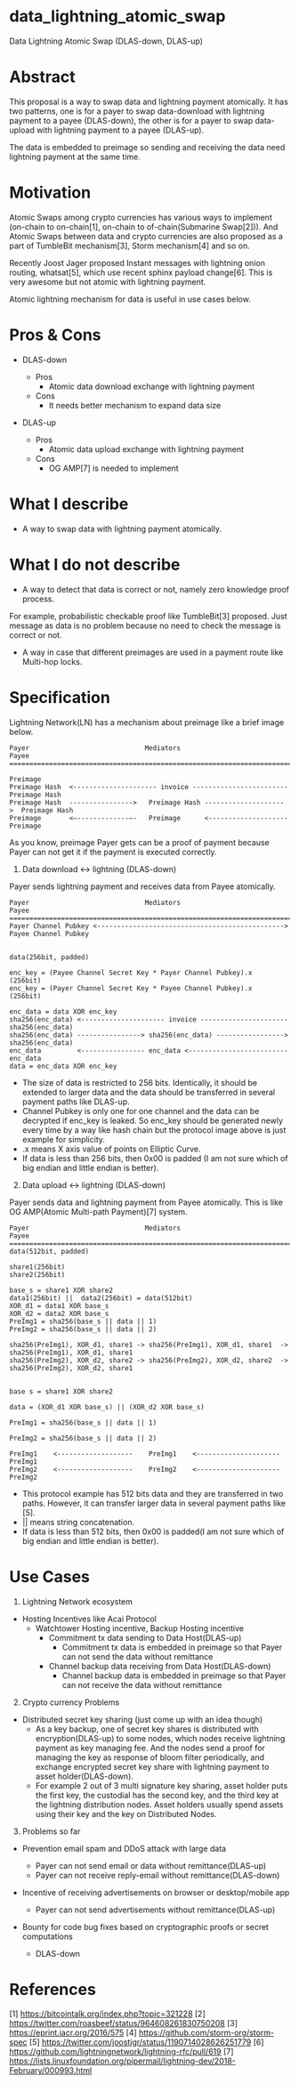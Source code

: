 # data_lightning_atomic_swap

Data Lightning Atomic Swap (DLAS-down, DLAS-up)


# Abstract

This proposal is a way to swap data and lightning payment atomically.
It has two patterns, one is for a payer to swap data-download with lightning payment to a payee (DLAS-down), the other is for a payer to swap data-upload with lightning payment to a payee (DLAS-up).

The data is embedded to preimage so sending and receiving the data need lightning payment at the same time.


# Motivation

Atomic Swaps among crypto currencies has various ways to implement (on-chain to on-chain[1], on-chain to of-chain(Submarine Swap[2])). And Atomic Swaps between data and crypto currencies are also proposed as a part of TumbleBit mechanism[3], Storm mechanism[4] and so on.

Recently Joost Jager proposed Instant messages with lightning onion routing, whatsat[5], which use recent sphinx payload change[6]. This is very awesome but not atomic with lightning payment.

Atomic lightning mechanism for data is useful in use cases below.


# Pros & Cons

- DLAS-down
    - Pros
        - Atomic data download exchange with lightning payment
    -  Cons
        - It needs better mechanism to expand data size

- DLAS-up
    -  Pros
        - Atomic data upload exchange with lightning payment
    -  Cons
        - OG AMP[7] is needed to implement


# What I describe

- A way to swap data with lightning payment atomically.


# What I do not describe

- A way to detect that data is correct or not, namely zero knowledge proof process.

For example, probabilistic checkable proof like TumbleBit[3] proposed.
Just message as data is no problem because no need to check the message is correct or not. 

- A way in case that different preimages are used in a payment route like Multi-hop locks.


# Specification

Lightning Network(LN) has a mechanism about preimage like a brief image below. 


    Payer                             Mediators                            Payee
    =================================================================================
                                                                            Preimage
    Preimage Hash  <--------------------- invoice ------------------------  Preimage Hash
    Preimage Hash  ---------------->   Preimage Hash -------------------->  Preimage Hash
    Preimage       <—-------------—-   Preimage      <--------------------  Preimage

As you know, preimage Payer gets can be a proof of payment because Payer can not get it if the payment is executed correctly.



1. Data download <->  lightning (DLAS-down)


Payer sends lightning payment and receives data from Payee atomically.


    Payer                             Mediators                           Payee
    =================================================================================
    Payer Channel Pubkey <-----------------------------------------------> Payee Channel Pubkey
    
                                                                           data(256bit, padded)
                                                                           enc_key = (Payee Channel Secret Key * Payer Channel Pubkey).x  (256bit)
    enc_key = (Payer Channel Secret Key * Payee Channel Pubkey).x  (256bit)
                                                                           enc_data = data XOR enc_key
    sha256(enc_data) <--------------------- invoice ---------------------- sha256(enc_data)
    sha256(enc_data) ----------------> sha256(enc_data) -----------------> sha256(enc_data)
    enc_data         <---------------- enc_data <------------------------- enc_data
    data = enc_data XOR enc_key


- The size of data is restricted to 256 bits. Identically, it should be extended to larger data and the data should be transferred in several payment paths like DLAS-up.
- Channel Pubkey is only one for one channel and the data can be decrypted if enc_key is leaked. So enc_key should be generated newly every time by a way like hash chain but the protocol image above is just example for simplicity.
- .x means X axis value of points on Elliptic Curve.
- If data is less than 256 bits, then 0x00 is padded (I am not sure which of big endian and little endian is better).



2. Data upload <->  lightning (DLAS-down)

Payer sends data and lightning payment from Payee atomically.
This is like OG AMP(Atomic Multi-path Payment)[7] system.


    Payer                             Mediators                            Payee
    =================================================================================
    data(512bit, padded)
    
    share1(256bit)
    share2(256bit)
    
    base_s = share1 XOR share2
    data1(256bit) ||  data2(256bit) = data(512bit)
    XOR_d1 = data1 XOR base_s
    XOR_d2 = data2 XOR base_s
    PreImg1 = sha256(base_s || data || 1)
    PreImg2 = sha256(base_s || data || 2)
    
    sha256(PreImg1), XOR_d1, share1 -> sha256(PreImg1), XOR_d1, share1  -> sha256(PreImg1), XOR_d1, share1
    sha256(PreImg2), XOR_d2, share2 -> sha256(PreImg2), XOR_d2, share2  -> sha256(PreImg2), XOR_d2, share1
    
                                                                           base s = share1 XOR share2
                                                                           data = (XOR_d1 XOR base_s) || (XOR_d2 XOR base_s)
                                                                           PreImg1 = sha256(base_s || data || 1)
                                                                           PreImg2 = sha256(base_s || data || 2)
    
    PreImg1    <-------------------    PreImg1    <---------------------   PreImg1
    PreImg2    <-------------------    PreImg2    <---------------------   PreImg2


- This protocol example has 512 bits data and they are transferred in two paths. However, it can transfer larger data in several payment paths like [5].
- || means string concatenation.
- If data is less than 512 bits, then 0x00 is padded(I am not sure which of big endian and little endian is better).




# Use Cases

1. Lightning Network ecosystem

- Hosting Incentives like Acai Protocol
    - Watchtower Hosting incentive, Backup Hosting incentive
        - Commitment tx data sending to Data Host(DLAS-up)
            - Commitment tx data is embedded in preimage so that Payer can not send the data without remittance
        - Channel backup data receiving from Data Host(DLAS-down)
            - Channel backup data is embedded in preimage so that Payer can not receive the data without remittance

2. Crypto currency Problems

- Distributed secret key sharing (just come up with an idea though)
    - As a key backup, one of secret key shares is distributed with encryption(DLAS-up) to some nodes, which nodes receive lightning payment as key managing fee. And the nodes send a proof for managing the key as response of bloom filter periodically, and exchange encrypted secret key share with lightning payment to asset holder(DLAS-down).
    - For example 2 out of 3 multi signature key sharing, asset holder puts the first key, the custodial has the second key, and the third key at the lightning distribution nodes. Asset holders usually spend assets using their key and the key on Distributed Nodes.


3. Problems so far

- Prevention email spam and DDoS attack with large data
    - Payer can not send email or data without remittance(DLAS-up)
    - Payer can not receive reply-email without remittance(DLAS-down)

- Incentive of receiving advertisements on browser or desktop/mobile app
    - Payer can not send advertisements without remittance(DLAS-up)

- Bounty for code bug fixes based on cryptographic proofs or secret computations
    - DLAS-down



# References

[1] https://bitcointalk.org/index.php?topic=321228
[2] https://twitter.com/roasbeef/status/964608261830750208
[3] https://eprint.iacr.org/2016/575
[4] https://github.com/storm-org/storm-spec
[5] https://twitter.com/joostjgr/status/1190714028626251779
[6] https://github.com/lightningnetwork/lightning-rfc/pull/619
[7] https://lists.linuxfoundation.org/pipermail/lightning-dev/2018-February/000993.html
